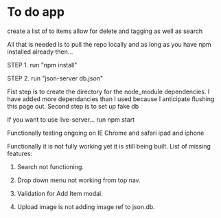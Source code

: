 # To do app
create a list of to items allow for delete and tagging as well as search

All that is needed is to pull the repo locally and as long as you have npm installed already then... 

STEP 1. run "npm install"

STEP 2. run "json-server db.json"

Fist step is to create the directory for the node_module dependencies.  I have added more dependancies than I used because I anticipate flushing this page out.
Second step is to set up fake db

If you want to use live-server...
run npm start


Functionally testing ongoing on IE Chrome and safari ipad and iphone

Functionally it is not fully working yet it is still being built.  List of missing features:

1. Search not functioning.

2. Drop down menu not working from top nav.

3. Validation for Add Item modal.

4. Upload image is not adding image ref to json.db.
